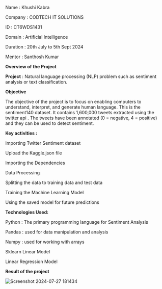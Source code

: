 Name : Khushi Kabra


Company : CODTECH IT SOLUTIONS 


ID : CT6WDS1431


Domain : Artificial Intelligence 


Duration : 20th July to 5th Sept 2024


Mentor : Santhosh Kumar



**Overview of the Project** 



**Project** : Natural language processing (NLP) problem such as sentiment analysis or text classification.



**Objective**


The objective of the project is to focus on enabling computers to understand, interpret, and generate human language. This is the sentiment140 dataset.
It contains 1,600,000 tweets extracted using the twitter api . The tweets have been annotated (0 = negative, 4 = positive) and they can be used to detect sentiment.


**Key activities :**


Importing Twitter Sentiment dataset

Upload the Kaggle.json file

Importing the Dependencies

Data Processing

Splitting the data to training data and test data

Training the Machine Learning Model

Using the saved model for future predictions


**Technologies Used:**


Python : The primary programming language for Sentiment Analysis

Pandas : used for data manipulation and analysis

Numpy : used for working with arrays

Sklearn Linear Model

Linear Regression Model


**Result of the project**









![Screenshot 2024-07-27 181434](https://github.com/user-attachments/assets/1c399588-d511-4bbb-91c5-b113b39bf9ea)
































